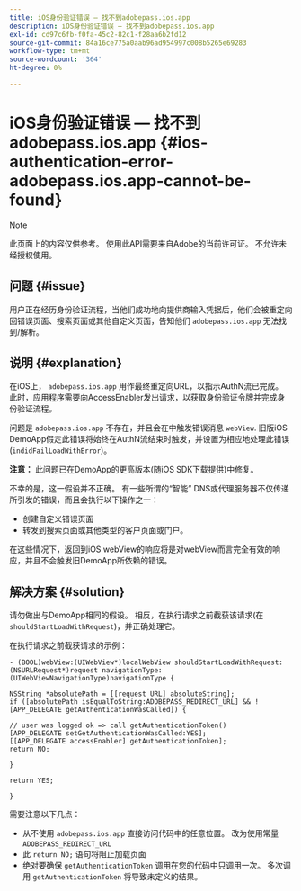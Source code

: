 ```yaml
---
title: iOS身份验证错误 — 找不到adobepass.ios.app
description: iOS身份验证错误 — 找不到adobepass.ios.app
exl-id: cd97c6fb-f0fa-45c2-82c1-f28aa6b2fd12
source-git-commit: 84a16ce775a0aab96ad954997c008b5265e69283
workflow-type: tm+mt
source-wordcount: '364'
ht-degree: 0%

---
```


# iOS身份验证错误 — 找不到adobepass.ios.app {#ios-authentication-error-adobepass.ios.app-cannot-be-found}

>[!NOTE]
>
>此页面上的内容仅供参考。 使用此API需要来自Adobe的当前许可证。 不允许未经授权使用。

## 问题 {#issue}

用户正在经历身份验证流程，当他们成功地向提供商输入凭据后，他们会被重定向回错误页面、搜索页面或其他自定义页面，告知他们 `adobepass.ios.app` 无法找到/解析。

## 说明 {#explanation}

在iOS上， `adobepass.ios.app` 用作最终重定向URL，以指示AuthN流已完成。 此时，应用程序需要向AccessEnabler发出请求，以获取身份验证令牌并完成身份验证流程。

问题是 `adobepass.ios.app` 不存在，并且会在中触发错误消息 `webView`. 旧版iOS DemoApp假定此错误将始终在AuthN流结束时触发，并设置为相应地处理此错误(`indidFailLoadWithError`)。

**注意：** 此问题已在DemoApp的更高版本(随iOS SDK下载提供)中修复。

不幸的是，这一假设并不正确。 有一些所谓的“智能” DNS或代理服务器不仅传递所引发的错误，而且会执行以下操作之一：

- 创建自定义错误页面
- 转发到搜索页面或其他类型的客户页面或门户。

在这些情况下，返回到iOS webView的响应将是对webView而言完全有效的响应，并且不会触发旧DemoApp所依赖的错误。

## 解决方案 {#solution}

请勿做出与DemoApp相同的假设。 相反，在执行请求之前截获该请求(在 `shouldStartLoadWithRequest`)，并正确处理它。

在执行请求之前截获请求的示例：

```obj-c
- (BOOL)webView:(UIWebView*)localWebView shouldStartLoadWithRequest:(NSURLRequest*)request navigationType:(UIWebViewNavigationType)navigationType {

NSString *absolutePath = [[request URL] absoluteString]; 
if ([absolutePath isEqualToString:ADOBEPASS_REDIRECT_URL] && ![APP_DELEGATE getAuthenticationWasCalled]) {

// user was logged ok => call getAuthenticationToken() 
[APP_DELEGATE setGetAuthenticationWasCalled:YES]; 
[[APP_DELEGATE accessEnabler] getAuthenticationToken];
return NO;

}

return YES;

}
```

需要注意以下几点：

- 从不使用 `adobepass.ios.app` 直接访问代码中的任意位置。 改为使用常量 `ADOBEPASS_REDIRECT_URL`
- 此 `return NO;` 语句将阻止加载页面
- 绝对要确保 `getAuthenticationToken` 调用在您的代码中只调用一次。 多次调用 `getAuthenticationToken` 将导致未定义的结果。
